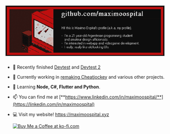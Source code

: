 # ![header](https://raw.githubusercontent.com/maximoospital/maximoospital/main/header.png) 

- 🧿 Recently finished [Devtest](https://github.com/maximoospital/devtest-mospital) and [Devtest 2](github.com/maximoospital/devtest2-mospital)

- 🔭 Currently working in [remaking Cheatjockey](https://github.com/maximoospital/Cheatjockey2) and various other projects.

- 🌱 Learning **Node, C#, Flutter and Python**.

- 📫 You can find me at [**https://www.linkedin.com/in/maximoospital/**](https://linkedin.com/in/maximoospital)

- 💻 Visit my website! [https;//maximoospital.xyz](https://maximoospital.xyz)

  <a href="https://ko-fi.com/I2I3ZRJ0Q" target="_blank">
    <img src="https://storage.ko-fi.com/cdn/kofi5.png?v=3" alt="Buy Me a Coffee at ko-fi.com" height="36">
  </a>
